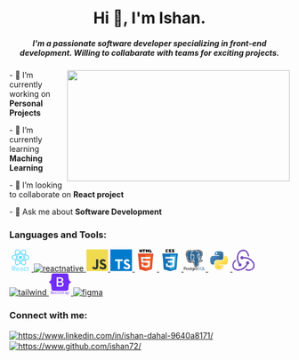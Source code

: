 <h1 align="center"> Hi 👋, I'm Ishan.</h1>
<h5 align="center">I'm a passionate software developer specializing in front-end development. Willing to collabarate with teams for exciting projects. </h5>

<img align="right" width="400" height="200" src="https://media1.giphy.com/media/3o7qE1YN7aBOFPRw8E/giphy.gif?cid=ecf05e47phfq7h61jqr9npono3l072h1q1dhi58t2yli9ei6&rid=giphy.gif&ct=g">
<p>- 🔭 I’m currently working on <strong>Personal Projects</strong></p>
<p>- 🌱 I’m currently learning <strong>Maching Learning</strong></p>
<p>- 👯 I’m looking to collaborate on <strong>React project</strong></p>
<p>- 💬 Ask me about <strong>Software Development</strong></p>
<h3 align="left">Languages and Tools:</h3>
<p align="left"> <a href="https://reactjs.org/" target="_blank" rel="noreferrer"> <img src="https://raw.githubusercontent.com/devicons/devicon/master/icons/react/react-original-wordmark.svg" alt="react" width="40" height="40"/> </a> <a href="https://reactnative.dev/" target="_blank" rel="noreferrer"> <img src="https://reactnative.dev/img/header_logo.svg" alt="reactnative" width="40" height="40"/> </a>  <a href="https://developer.mozilla.org/en-US/docs/Web/JavaScript" target="_blank" rel="noreferrer"> <img src="https://raw.githubusercontent.com/devicons/devicon/master/icons/javascript/javascript-original.svg" alt="javascript" width="40" height="40"/> </a> <a href="https://www.typescriptlang.org/" target="_blank" rel="noreferrer"> <img src="https://raw.githubusercontent.com/devicons/devicon/master/icons/typescript/typescript-original.svg" alt="typescript" width="40" height="40"/> </a><a href="https://www.w3.org/html/" target="_blank" rel="noreferrer"> <img src="https://raw.githubusercontent.com/devicons/devicon/master/icons/html5/html5-original-wordmark.svg" alt="html5" width="40" height="40"/> </a> <a href="https://www.w3schools.com/css/" target="_blank" rel="noreferrer"> <img src="https://raw.githubusercontent.com/devicons/devicon/master/icons/css3/css3-original-wordmark.svg" alt="css3" width="40" height="40"/> </a>  <a href="https://www.postgresql.org" target="_blank" rel="noreferrer"> <img src="https://raw.githubusercontent.com/devicons/devicon/master/icons/postgresql/postgresql-original-wordmark.svg" alt="postgresql" width="40" height="40"/> </a> <a href="https://www.python.org" target="_blank" rel="noreferrer"> <img src="https://raw.githubusercontent.com/devicons/devicon/master/icons/python/python-original.svg" alt="python" width="40" height="40"/> </a> <a href="https://redux.js.org" target="_blank" rel="noreferrer"> <img src="https://raw.githubusercontent.com/devicons/devicon/master/icons/redux/redux-original.svg" alt="redux" width="40" height="40"/> </a> <a href="https://tailwindcss.com/" target="_blank" rel="noreferrer"> <img src="https://www.vectorlogo.zone/logos/tailwindcss/tailwindcss-icon.svg" alt="tailwind" width="40" height="40"/> </a><a href="https://getbootstrap.com" target="_blank" rel="noreferrer"> <img src="https://raw.githubusercontent.com/devicons/devicon/master/icons/bootstrap/bootstrap-plain-wordmark.svg" alt="bootstrap" width="40" height="40"/> </a>  <a href="https://www.figma.com/" target="_blank" rel="noreferrer"> <img src="https://www.vectorlogo.zone/logos/figma/figma-icon.svg" alt="figma" width="40" height="40"/> </a> </p>
<h3>Connect with me:</h3>
<p>
  <a href="https://www.linkedin.com/in/ishan-dahal-9640a8171/" target="blank"><img align="center" src="https://raw.githubusercontent.com/rahuldkjain/github-profile-readme-generator/master/src/images/icons/Social/linked-in-alt.svg" alt="https://www.linkedin.com/in/ishan-dahal-9640a8171/" height="30" width="40" /></a>
  <a href="https://github.com/ishan72/" target="blank"><img align="center" src="https://cdn.onlinewebfonts.com/svg/img_415633.png" alt="https://www.github.com/ishan72/" height="30" width="40" /></a>
</p>

<!--
<img align="right" width="500" height="250" src="https://media1.giphy.com/media/3o7qE1YN7aBOFPRw8E/giphy.gif?cid=ecf05e47phfq7h61jqr9npono3l072h1q1dhi58t2yli9ei6&rid=giphy.gif&ct=g">
**ishan72/ishan72** is a ✨ _special_ ✨ repository because its `README.md` (this file) appears on your GitHub profile.

Here are some ideas to get you started:

- 🔭 I’m currently working on ...
- 🌱 I’m currently learning ...
- 👯 I’m looking to collaborate on ...
- 🤔 I’m looking for help with ...
- 💬 Ask me about ...
- 📫 How to reach me: ...
- 😄 Pronouns: ...
- ⚡ Fun fact: ...
-->

